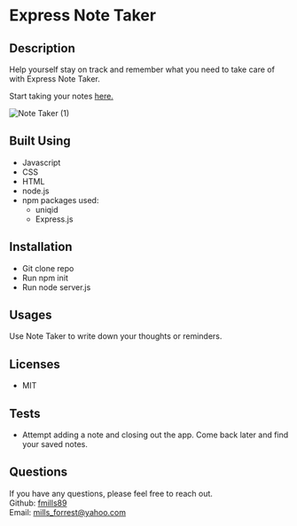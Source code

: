 # Express Note Taker

## Description
Help yourself stay on track and remember what you need to take care of with Express Note Taker. </br>

Start taking your notes <a href="https://ancient-retreat-03510.herokuapp.com/">here.</a>

![Note Taker (1)](https://user-images.githubusercontent.com/89666151/150703206-c53081df-bf97-4de3-b09a-ddae59170334.gif)


## Built Using
- Javascript
- CSS
- HTML
- node.js
- npm packages used:
  - uniqid
  - Express.js

## Installation
- Git clone repo
- Run npm init
- Run node server.js

## Usages
Use Note Taker to write down your thoughts or reminders.

## Licenses
- MIT

## Tests
- Attempt adding a note and closing out the app. Come back later and find your saved notes.

## Questions

If you have any questions, please feel free to reach out. </br>
Github: <a href="www.github.com/fmills89">fmills89</a> </br>
Email: <a href="mailto:mills_forrest@yahoo.com">mills_forrest@yahoo.com</a>
